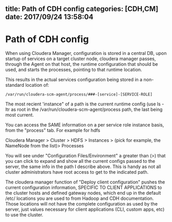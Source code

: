 title: Path of CDH config
categories: [CDH,CM]
date: 2017/09/24 13:58:04
---

# Path of CDH config


When using Cloudera Manager, configuration is stored in a central DB, upon startup of services on a target cluster node, cloudera manager passes, through the Agent on that host, the runtime configuration that should be used, and starts the processes, pointing to that runtime location.

This results in the actual services configuration being stored in a non-standard location of:
 
`/var/run/cloudera-scm-agent/process/###-[service]-[SERVICE-ROLE]`

The most recient 'instance" of a path is the current runtime config (use ls -ltr as root in the /var/run/cloudera-scm-agent/process path, the last being most current.

You can access the SAME information on a per service role instance basis, from the "process" tab.   For example for hdfs
 
Cloudera Manager > Cluster > HDFS > Instances > (pick for example, the NameNode from the list)> Processes 
 
You will see under "Configuration Files/Environment" a greater than (>) that you can click to expand and show all the current configs passed to the server, the same info in the path I describe above.  This is handy as not all cluster administrators have root access to get to the indicated path.
 
The cloudera manager function of "Deploy client configuration" pushes the current configuration information, SPECIFIC TO CLIENT APPLICATIONS to the cluster hosts and defined gateway nodes, which end up in the default /etc/ locations you are used to from Hadoop and CDH documentation.  Those locations will not have the complete configuration as used by the server, just values necessary for client applications (CLI, custom apps, etc) to use the cluster.
